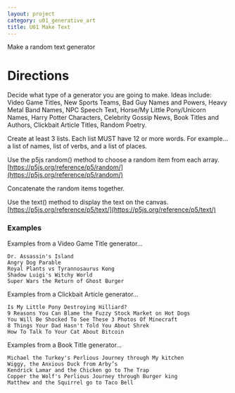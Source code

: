 ```yaml
---
layout: project
category: u01_generative_art
title: U01 Make Text
---
```


Make a random text generator

# Directions

Decide what type of a generator you are going to make. Ideas include: Video Game Titles, New Sports Teams, Bad Guy Names and Powers, Heavy Metal Band Names, NPC Speech Text, Horse/My Little Pony/Unicorn Names, Harry Potter Characters, Celebrity Gossip News, Book Titles and Authors, Clickbait Article Titles, Random Poetry.

Create at least 3 lists. Each list MUST have 12 or more words. For example... a list of names, list of verbs, and a list of places.

Use the p5js random() method to choose a random item from each array. [https://p5js.org/reference/p5/random/](https://p5js.org/reference/p5/random/)

Concatenate the random items together.

Use the text() method to display the text on the canvas. [https://p5js.org/reference/p5/text/](https://p5js.org/reference/p5/text/)

### Examples

Examples from a Video Game Title generator…
```
Dr. Assassin's Island
Angry Dog Parable
Royal Plants vs Tyrannosaurus Kong
Shadow Luigi's Witchy World
Super Wars the Return of Ghost Burger
```

Examples from a Clickbait Article generator…
```
Is My Little Pony Destroying Hilliard?
9 Reasons You Can Blame the Fuzzy Stock Market on Hot Dogs
You Will Be Shocked To See These 3 Photos Of Minecraft
8 Things Your Dad Hasn't Told You About Shrek
How To Talk To Your Cat About Bitcoin
```

Examples from a Book Title generator…
```
Michael the Turkey's Perlious Journey through My kitchen
Wiggy, the Anxious Duck from Arby’s
Kendrick Lamar and the Chicken go to The Trap
Copper the Wolf's Perlious Journey through Burger king
Matthew and the Squirrel go to Taco Bell
```